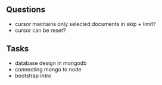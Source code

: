 ## Questions
- cursor maintains only selected documents in skip + limit?
- cursor can be reset?

## Tasks
- database design in mongodb
- connecting mongo to node
- bootstrap intro